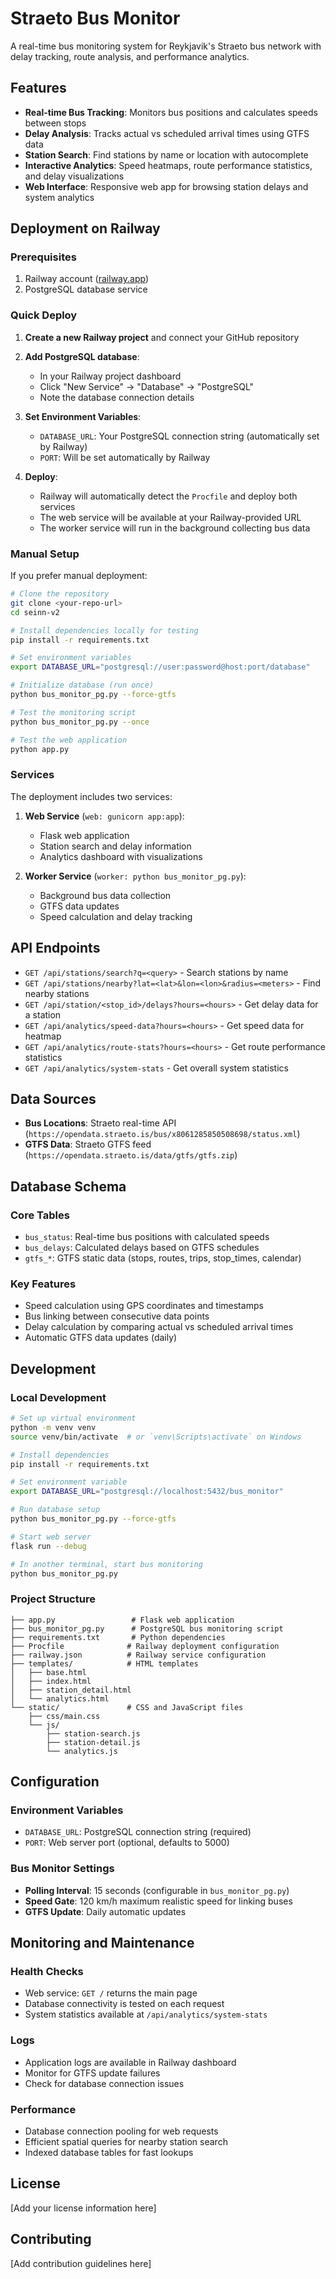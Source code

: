 # Straeto Bus Monitor

A real-time bus monitoring system for Reykjavik's Straeto bus network with delay tracking, route analysis, and performance analytics.

## Features

- **Real-time Bus Tracking**: Monitors bus positions and calculates speeds between stops
- **Delay Analysis**: Tracks actual vs scheduled arrival times using GTFS data
- **Station Search**: Find stations by name or location with autocomplete
- **Interactive Analytics**: Speed heatmaps, route performance statistics, and delay visualizations
- **Web Interface**: Responsive web app for browsing station delays and system analytics

## Deployment on Railway

### Prerequisites

1. Railway account ([railway.app](https://railway.app))
2. PostgreSQL database service

### Quick Deploy

1. **Create a new Railway project** and connect your GitHub repository

2. **Add PostgreSQL database**:
   - In your Railway project dashboard
   - Click "New Service" → "Database" → "PostgreSQL"
   - Note the database connection details

3. **Set Environment Variables**:
   - `DATABASE_URL`: Your PostgreSQL connection string (automatically set by Railway)
   - `PORT`: Will be set automatically by Railway

4. **Deploy**:
   - Railway will automatically detect the `Procfile` and deploy both services
   - The web service will be available at your Railway-provided URL
   - The worker service will run in the background collecting bus data

### Manual Setup

If you prefer manual deployment:

```bash
# Clone the repository
git clone <your-repo-url>
cd seinn-v2

# Install dependencies locally for testing
pip install -r requirements.txt

# Set environment variables
export DATABASE_URL="postgresql://user:password@host:port/database"

# Initialize database (run once)
python bus_monitor_pg.py --force-gtfs

# Test the monitoring script
python bus_monitor_pg.py --once

# Test the web application
python app.py
```

### Services

The deployment includes two services:

1. **Web Service** (`web: gunicorn app:app`):
   - Flask web application
   - Station search and delay information
   - Analytics dashboard with visualizations

2. **Worker Service** (`worker: python bus_monitor_pg.py`):
   - Background bus data collection
   - GTFS data updates
   - Speed calculation and delay tracking

## API Endpoints

- `GET /api/stations/search?q=<query>` - Search stations by name
- `GET /api/stations/nearby?lat=<lat>&lon=<lon>&radius=<meters>` - Find nearby stations
- `GET /api/station/<stop_id>/delays?hours=<hours>` - Get delay data for a station
- `GET /api/analytics/speed-data?hours=<hours>` - Get speed data for heatmap
- `GET /api/analytics/route-stats?hours=<hours>` - Get route performance statistics
- `GET /api/analytics/system-stats` - Get overall system statistics

## Data Sources

- **Bus Locations**: Straeto real-time API (`https://opendata.straeto.is/bus/x8061285850508698/status.xml`)
- **GTFS Data**: Straeto GTFS feed (`https://opendata.straeto.is/data/gtfs/gtfs.zip`)

## Database Schema

### Core Tables

- `bus_status`: Real-time bus positions with calculated speeds
- `bus_delays`: Calculated delays based on GTFS schedules
- `gtfs_*`: GTFS static data (stops, routes, trips, stop_times, calendar)

### Key Features

- Speed calculation using GPS coordinates and timestamps
- Bus linking between consecutive data points
- Delay calculation by comparing actual vs scheduled arrival times
- Automatic GTFS data updates (daily)

## Development

### Local Development

```bash
# Set up virtual environment
python -m venv venv
source venv/bin/activate  # or `venv\Scripts\activate` on Windows

# Install dependencies
pip install -r requirements.txt

# Set environment variable
export DATABASE_URL="postgresql://localhost:5432/bus_monitor"

# Run database setup
python bus_monitor_pg.py --force-gtfs

# Start web server
flask run --debug

# In another terminal, start bus monitoring
python bus_monitor_pg.py
```

### Project Structure

```
├── app.py                 # Flask web application
├── bus_monitor_pg.py      # PostgreSQL bus monitoring script
├── requirements.txt       # Python dependencies
├── Procfile              # Railway deployment configuration
├── railway.json          # Railway service configuration
├── templates/            # HTML templates
│   ├── base.html
│   ├── index.html
│   ├── station_detail.html
│   └── analytics.html
└── static/               # CSS and JavaScript files
    ├── css/main.css
    └── js/
        ├── station-search.js
        ├── station-detail.js
        └── analytics.js
```

## Configuration

### Environment Variables

- `DATABASE_URL`: PostgreSQL connection string (required)
- `PORT`: Web server port (optional, defaults to 5000)

### Bus Monitor Settings

- **Polling Interval**: 15 seconds (configurable in `bus_monitor_pg.py`)
- **Speed Gate**: 120 km/h maximum realistic speed for linking buses
- **GTFS Update**: Daily automatic updates

## Monitoring and Maintenance

### Health Checks

- Web service: `GET /` returns the main page
- Database connectivity is tested on each request
- System statistics available at `/api/analytics/system-stats`

### Logs

- Application logs are available in Railway dashboard
- Monitor for GTFS update failures
- Check for database connection issues

### Performance

- Database connection pooling for web requests
- Efficient spatial queries for nearby station search
- Indexed database tables for fast lookups

## License

[Add your license information here]

## Contributing

[Add contribution guidelines here]